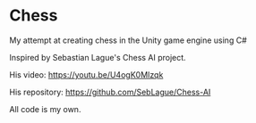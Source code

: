 # Chess
My attempt at creating chess in the Unity game engine using C#

Inspired by Sebastian Lague's Chess AI project.

His video: https://youtu.be/U4ogK0MIzqk

His repository: https://github.com/SebLague/Chess-AI

All code is my own.

